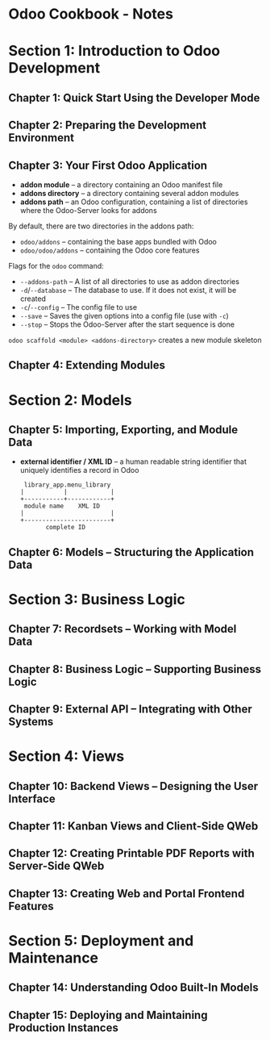 # Odoo Cookbook - Notes
# Section 1: Introduction to Odoo Development
## Chapter 1: Quick Start Using the Developer Mode
## Chapter 2: Preparing the Development Environment
## Chapter 3: Your First Odoo Application
- **addon module** – a directory containing an Odoo manifest file
- **addons directory** – a directory containing several addon modules
- **addons path** – an Odoo configuration, containing a list of directories where
the Odoo-Server looks for addons

By default, there are two directories in the addons path:
- `odoo/addons` – containing the base apps bundled with Odoo
- `odoo/odoo/addons` – containing the Odoo core features

Flags for the `odoo` command:
- `--addons-path` – A list of all directories to use as addon directories
- `-d`/`--database` – The database to use. If it does not exist, it will be created
- `-c`/`--config` – The config file to use
- `--save` – Saves the given options into a config file (use with `-c`)
- `--stop` – Stops the Odoo-Server after the start sequence is done

`odoo scaffold <module> <addons-directory>` creates a new module skeleton

## Chapter 4: Extending Modules
# Section 2: Models
## Chapter 5: Importing, Exporting, and Module Data
- **external identifier / XML ID** – a human readable string identifier that
  uniquely identifies a record in Odoo

  ```
   library_app.menu_library
  |           |            |
  +-----------+------------+
   module name    XML ID
  |                        |
  +------------------------+
         complete ID
  ```
## Chapter 6: Models – Structuring the Application Data
# Section 3: Business Logic 
## Chapter 7: Recordsets – Working with Model Data
## Chapter 8: Business Logic – Supporting Business Logic
## Chapter 9: External API – Integrating with Other Systems
# Section 4: Views
## Chapter 10: Backend Views – Designing the User Interface
## Chapter 11: Kanban Views and Client-Side QWeb
## Chapter 12: Creating Printable PDF Reports with Server-Side QWeb
## Chapter 13: Creating Web and Portal Frontend Features
# Section 5: Deployment and Maintenance
## Chapter 14: Understanding Odoo Built-In Models
## Chapter 15: Deploying and Maintaining Production Instances
